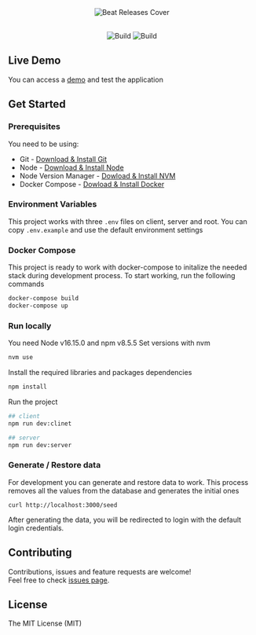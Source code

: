 <div align="center">
  <a target="_blank" target="https://beatport-releases.vercel.app/auth/login?">
    <img alt="Beat Releases Cover" title="Beat Releases App" src="https://beatport-releases.vercel.app/images/banner.png" />
  </a>
</div>

<br>
<div align="center">
  
  ![Build](https://github.com/MatiasMonasterio/beatport-releases/actions/workflows/server-pipeline.yml/badge.svg)
  ![Build](https://github.com/MatiasMonasterio/beatport-releases/actions/workflows/client-pipeline.yml/badge.svg)
  
</div>


## Live Demo
You can access a [demo](https://beatport-releases.vercel.app/auth/login?email=beatreleases@demo.com&password=12345678) and test the application

## Get Started
### Prerequisites
You need to be using:

- Git - [Download & Install Git](https://git-scm.com/downloads)
- Node - [Download & Install Node](https://nodejs.org/es/download/)
- Node Version Manager - [Dowload & Install NVM](https://github.com/nvm-sh/nvm)
- Docker Compose - [Dowload & Install Docker](https://docs.docker.com/compose/)

### Environment Variables
This project works with three `.env` files on client, server and root. You can copy `.env.example` and use the default environment settings

### Docker Compose
This project is ready to work with docker-compose to initalize the needed stack during development process.
To start working, run the following commands

```bash
docker-compose build
docker-compose up
```

### Run locally
You need Node v16.15.0 and npm v8.5.5 Set versions with nvm
```bash
nvm use
```

Install the required libraries and packages dependencies
```bash
npm install
```

Run the project
```bash
## client
npm run dev:clinet

## server
npm run dev:server
```

### Generate / Restore data
For development you can generate and restore data to work. This process removes all the values ​​from the database and generates the initial ones

```
curl http://localhost:3000/seed 
```

After generating the data, you will be redirected to login with the default login credentials.

## Contributing

Contributions, issues and feature requests are welcome!
<br />
Feel free to check [issues page](https://github.com/MatiasMonasterio/beatport-releases/issues).

## License
The MIT License (MIT)
